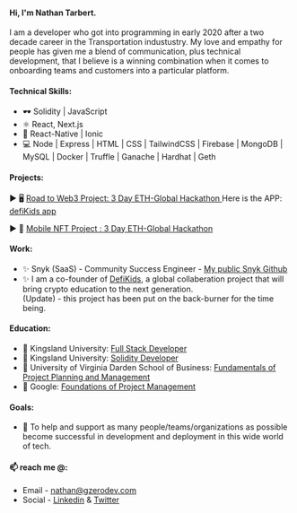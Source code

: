 
#### Hi, I'm Nathan Tarbert. 

I am a developer who got into programming in early 2020 after a two decade career in the Transportation industustry. My love and empathy for people has given me a blend of communication, plus technical development, that I believe is a winning combination when it comes to onboarding teams and customers into a particular platform.

#### Technical Skills:
* 🕶️ Solidity | JavaScript
* ⚛  React, Next.js
* 📱 React-Native | Ionic
* 💻 Node | Express | HTML | CSS | TailwindCSS | Firebase | MongoDB | MySQL | Docker | Truffle | Ganache | Hardhat | Geth

#### Projects:
  ▶️  🖥️ <a href="https://showcase.ethglobal.com/roadtoweb3/allocate"> Road to Web3 Project: 3 Day ETH-Global Hackathon </a> Here is the APP: <a href="https://defikids.io">defiKids app</a> </br>
  
  ▶️  📱 <a href="https://showcase.ethglobal.com/nfthack2022/anala-art"> Mobile NFT Project : 3 Day ETH-Global Hackathon</a>

#### Work:
- ✨ Snyk (SaaS) - Community Success Engineer - <a href="https://github.com/NathanTarbertSnyk">My public Snyk Github</a>
- ✨ I am a co-founder of <a href="defikids.io">DefiKids<a/>, a global collaberation project that will bring crypto education to the next generation.     <br>(Update) - this project has been put on the back-burner for the time being.</br>

#### Education:
- 🔭 Kingsland University: <a href="https://blockchaincertificate-verify.kingsland.io/certificate/608a62457913f53a579a0148">Full Stack Developer</a>
- 🔭 Kingsland University: <a href="https://blockchaincertificate-verify.kingsland.io/certificate/62fcb6b61918c47cc68be644">Solidity Developer</a>
- 🔭 University of Virginia Darden School of Business: <a href="https://www.coursera.org/account/accomplishments/certificate/JGQ9ALLJ7XUS">Fundamentals of Project Planning and Management</a>
- 🔭 Google: <a href="https://www.coursera.org/account/accomplishments/certificate/RRU4BWUKT5P6">Foundations of Project Management<a/> 

#### Goals:
- 👯 To help and support as many people/teams/organizations as possible become successful in development and deployment in this wide world of tech. </br> 

#### 📫 reach me @:
- Email - nathan@gzerodev.com 
- Social - <a href="https://linkedin.com/in/nathan-tarbert/">Linkedin</a> & <a href="https://twitter.com/nathan_tarbert">Twitter</a>









